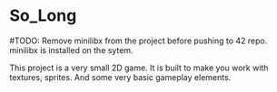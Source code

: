  # So_Long

#TODO: Remove minilibx from the project before pushing to 42 repo. minilibx is installed on the sytem. 

This project is a very small 2D game. It is built to make you work with textures, sprites. And some very basic gameplay elements.
